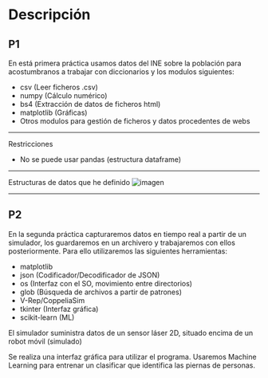 # Descripción

## P1
En está primera práctica usamos datos del INE sobre la población para acostumbranos a trabajar con diccionarios y los modulos siguientes:
- csv (Leer ficheros .csv)
- numpy (Cálculo numérico)
- bs4 (Extracción de datos de ficheros html)
- matplotlib (Gráficas)
- Otros modulos para gestión de ficheros y datos procedentes de webs

---
Restricciones
 - No se puede usar pandas (estructura dataframe)

---
Estructuras de datos que he definido
![imagen](https://github.com/ismeh/ptc/assets/81519191/c6aa03cc-d7de-4a8d-b8ba-85d6ec4d56e1)

---
## P2

En la segunda práctica capturaremos datos en tiempo real a partir de un simulador, los guardaremos en un archivero y trabajaremos con ellos posteriormente. Para ello utilizaremos las siguientes herramientas:
- matplotlib
- json (Codificador/Decodificador de JSON)
- os (Interfaz con el SO, movimiento entre directorios)
- glob (Búsqueda de archivos a partir de patrones)
- V-Rep/CoppeliaSim
- tkinter (Interfaz gráfica)
- scikit-learn (ML)

El simulador suministra datos de un sensor láser 2D, situado encima de un robot móvil (simulado)

Se realiza una interfaz gráfica para utilizar el programa.
Usaremos Machine Learning para entrenar un clasificar que identifica las piernas de personas.